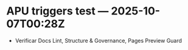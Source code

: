 # APU triggers test — 2025-10-07T00:28Z
- Verificar Docs Lint, Structure & Governance, Pages Preview Guard
